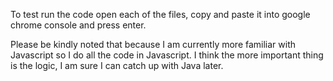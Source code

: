 To test run the code open each of the files, copy and paste it into google chrome console and press enter.

Please be kindly noted that because I am currently more familiar with Javascript so I do all the code in Javascript. 
I think the more important thing is the logic, I am sure I can catch up with Java later.
